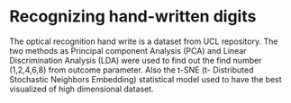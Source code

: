 # Recognizing hand-written digits 
The optical recognition hand write is a dataset from UCL repository. 
The two methods as Principal component Analysis (PCA) and Linear Discrimination Analysis (LDA) were used to find out the find number (1,2,4,6,8) from outcome parameter. 
Also the t-SNE (t- Distributed Stochastic Neighbors Embedding) statistical model used to have the best visualized of high dimensional dataset.
